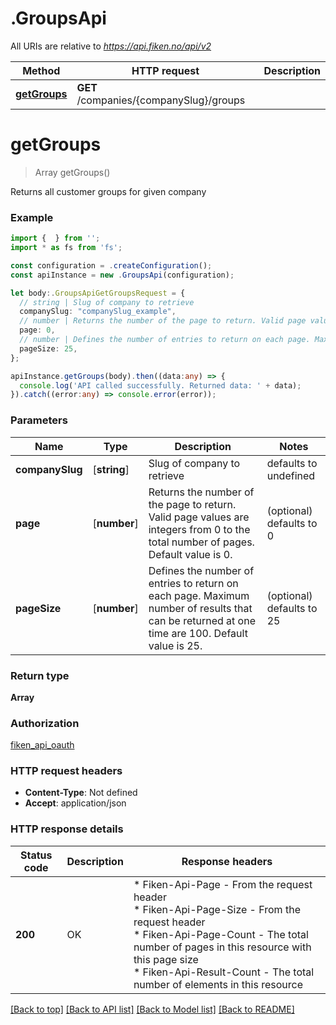 # .GroupsApi

All URIs are relative to *https://api.fiken.no/api/v2*

Method | HTTP request | Description
------------- | ------------- | -------------
[**getGroups**](GroupsApi.md#getGroups) | **GET** /companies/{companySlug}/groups | 


# **getGroups**
> Array<string> getGroups()

Returns all customer groups for given company

### Example


```typescript
import {  } from '';
import * as fs from 'fs';

const configuration = .createConfiguration();
const apiInstance = new .GroupsApi(configuration);

let body:.GroupsApiGetGroupsRequest = {
  // string | Slug of company to retrieve
  companySlug: "companySlug_example",
  // number | Returns the number of the page to return. Valid page values are integers from 0 to the total number of pages. Default value is 0.  (optional)
  page: 0,
  // number | Defines the number of entries to return on each page. Maximum number of results that can be returned at one time are 100. Default value is 25.  (optional)
  pageSize: 25,
};

apiInstance.getGroups(body).then((data:any) => {
  console.log('API called successfully. Returned data: ' + data);
}).catch((error:any) => console.error(error));
```


### Parameters

Name | Type | Description  | Notes
------------- | ------------- | ------------- | -------------
 **companySlug** | [**string**] | Slug of company to retrieve | defaults to undefined
 **page** | [**number**] | Returns the number of the page to return. Valid page values are integers from 0 to the total number of pages. Default value is 0.  | (optional) defaults to 0
 **pageSize** | [**number**] | Defines the number of entries to return on each page. Maximum number of results that can be returned at one time are 100. Default value is 25.  | (optional) defaults to 25


### Return type

**Array<string>**

### Authorization

[fiken_api_oauth](README.md#fiken_api_oauth)

### HTTP request headers

 - **Content-Type**: Not defined
 - **Accept**: application/json


### HTTP response details
| Status code | Description | Response headers |
|-------------|-------------|------------------|
**200** | OK |  * Fiken-Api-Page - From the request header <br>  * Fiken-Api-Page-Size - From the request header <br>  * Fiken-Api-Page-Count - The total number of pages in this resource with this page size <br>  * Fiken-Api-Result-Count - The total number of elements in this resource <br>  |

[[Back to top]](#) [[Back to API list]](README.md#documentation-for-api-endpoints) [[Back to Model list]](README.md#documentation-for-models) [[Back to README]](README.md)


